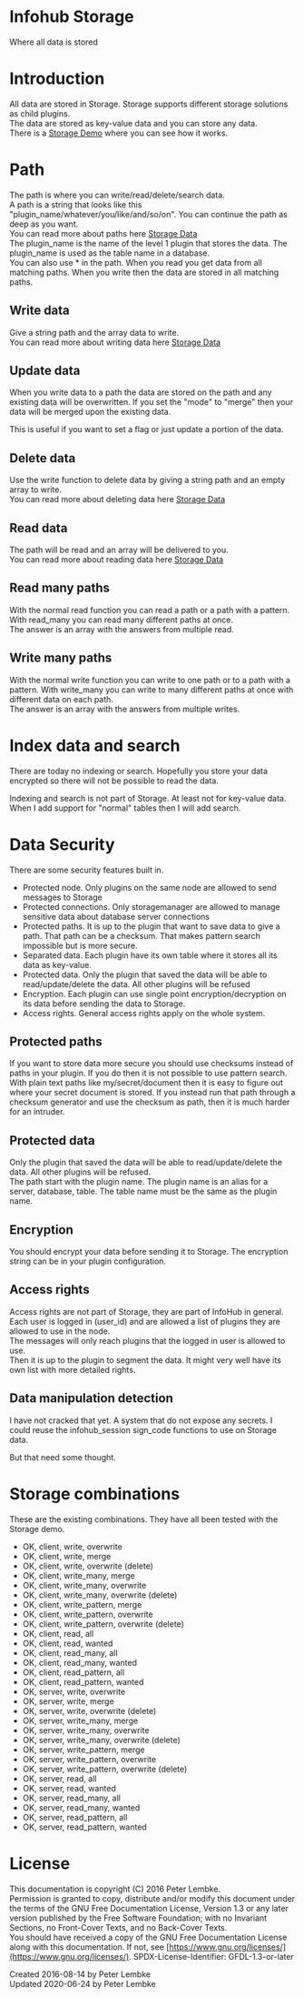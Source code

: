 # Infohub Storage

Where all data is stored

# Introduction

All data are stored in Storage. Storage supports different storage solutions as child plugins.  
The data are stored as key-value data and you can store any data.  
There is a [Storage Demo](plugin,infohub_demo_storage) where you can see how it works.

# Path

The path is where you can write/read/delete/search data.  
A path is a string that looks like this "plugin_name/whatever/you/like/and/so/on". You can continue the path as deep as
you want.  
You can read more about paths here [Storage Data](plugin,infohub_storage_data)  
The plugin_name is the name of the level 1 plugin that stores the data. The plugin_name is used as the table name in a
database.  
You can also use * in the path. When you read you get data from all matching paths. When you write then the data are
stored in all matching paths.

## Write data

Give a string path and the array data to write.  
You can read more about writing data here [Storage Data](plugin,infohub_storage_data)

## Update data

When you write data to a path the data are stored on the path and any existing data will be overwritten. If you set
the "mode" to "merge" then your data will be merged upon the existing data.

This is useful if you want to set a flag or just update a portion of the data.

## Delete data

Use the write function to delete data by giving a string path and an empty array to write.  
You can read more about deleting data here [Storage Data](plugin,infohub_storage_data)

## Read data

The path will be read and an array will be delivered to you.  
You can read more about reading data here [Storage Data](plugin,infohub_storage_data)

## Read many paths

With the normal read function you can read a path or a path with a pattern. With read_many you can read many different
paths at once.  
The answer is an array with the answers from multiple read.

## Write many paths

With the normal write function you can write to one path or to a path with a pattern. With write_many you can write to
many different paths at once with different data on each path.  
The answer is an array with the answers from multiple writes.

# Index data and search

There are today no indexing or search. Hopefully you store your data encrypted so there will not be possible to read the
data.

Indexing and search is not part of Storage. At least not for key-value data. When I add support for "normal" tables then
I will add search.

# Data Security

There are some security features built in.

- Protected node. Only plugins on the same node are allowed to send messages to Storage
- Protected connections. Only storagemanager are allowed to manage sensitive data about database server connections
- Protected paths. It is up to the plugin that want to save data to give a path. That path can be a checksum. That makes
  pattern search impossible but is more secure.
- Separated data. Each plugin have its own table where it stores all its data as key-value.
- Protected data. Only the plugin that saved the data will be able to read/update/delete the data. All other plugins
  will be refused
- Encryption. Each plugin can use single point encryption/decryption on its data before sending the data to Storage.
- Access rights. General access rights apply on the whole system.

## Protected paths

If you want to store data more secure you should use checksums instead of paths in your plugin. If you do then it is not
possible to use pattern search.  
With plain text paths like my/secret/document then it is easy to figure out where your secret document is stored. If you
instead run that path through a checksum generator and use the checksum as path, then it is much harder for an intruder.

## Protected data

Only the plugin that saved the data will be able to read/update/delete the data. All other plugins will be refused.  
The path start with the plugin name. The plugin name is an alias for a server, database, table. The table name must be
the same as the plugin name.

## Encryption

You should encrypt your data before sending it to Storage. The encryption string can be in your plugin configuration.

## Access rights

Access rights are not part of Storage, they are part of InfoHub in general.  
Each user is logged in (user_id) and are allowed a list of plugins they are allowed to use in the node.  
The messages will only reach plugins that the logged in user is allowed to use.   
Then it is up to the plugin to segment the data. It might very well have its own list with more detailed rights.

## Data manipulation detection

I have not cracked that yet. A system that do not expose any secrets. I could reuse the infohub_session sign_code
functions to use on Storage data.

But that need some thought.

# Storage combinations

These are the existing combinations. They have all been tested with the Storage demo.

* OK, client, write, overwrite
* OK, client, write, merge
* OK, client, write, overwrite (delete)
* OK, client, write_many, merge
* OK, client, write_many, overwrite
* OK, client, write_many, overwrite (delete)
* OK, client, write_pattern, merge
* OK, client, write_pattern, overwrite
* OK, client, write_pattern, overwrite (delete)
* OK, client, read, all
* OK, client, read, wanted
* OK, client, read_many, all
* OK, client, read_many, wanted
* OK, client, read_pattern, all
* OK, client, read_pattern, wanted
* OK, server, write, overwrite
* OK, server, write, merge
* OK, server, write, overwrite (delete)
* OK, server, write_many, merge
* OK, server, write_many, overwrite
* OK, server, write_many, overwrite (delete)
* OK, server, write_pattern, merge
* OK, server, write_pattern, overwrite
* OK, server, write_pattern, overwrite (delete)
* OK, server, read, all
* OK, server, read, wanted
* OK, server, read_many, all
* OK, server, read_many, wanted
* OK, server, read_pattern, all
* OK, server, read_pattern, wanted

# License

This documentation is copyright (C) 2016 Peter Lembke.  
Permission is granted to copy, distribute and/or modify this document under the terms of the GNU Free Documentation
License, Version 1.3 or any later version published by the Free Software Foundation; with no Invariant Sections, no
Front-Cover Texts, and no Back-Cover Texts.  
You should have received a copy of the GNU Free Documentation License along with this documentation. If not,
see [https://www.gnu.org/licenses/](https://www.gnu.org/licenses/). SPDX-License-Identifier: GFDL-1.3-or-later

Created 2016-08-14 by Peter Lembke  
Updated 2020-06-24 by Peter Lembke  
